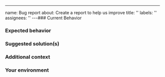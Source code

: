 ---
name: Bug report
about: Create a report to help us improve
title: ''
labels: ''
assignees: ''
---### Current Behavior

<!-- If applicable, add screenshots/code to help explain your problem. -->

### Expected behavior

<!-- A clear and concise description of what you expected to happen. -->

### Suggested solution(s)

<!-- How could we solve this bug? What changes would need to made to TSDX? -->

### Additional context

<!-- Add any other context about the problem here.  -->

### Your environment

<!--
  PLEASE RUN THIS COMMAND INSIDE YOUR PROJECT:

  npx envinfo --system OS --browsers --binaries --npmPackages tsdx,typescript --npmGlobalPackages tsdx,typescript

  AND PASTE ITS CONTENTS BELOW INSIDE THE CODE SNIPPET vvvvvvvvv
-->

```text

```
